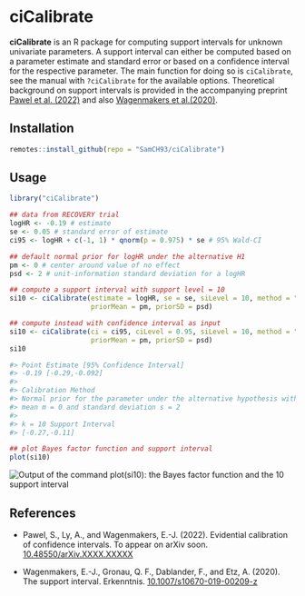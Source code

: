 # ciCalibrate

**ciCalibrate** is an R package for computing support intervals for unknown
univariate parameters. A support interval can either be computed based on a
parameter estimate and standard error or based on a confidence interval for the
respective parameter. The main function for doing so is `ciCalibrate`, see the
manual with `?ciCalibrate` for the available options. Theoretical background on
support intervals is provided in the accompanying preprint 
[Pawel et al. (2022)](https://doi.org/10.48550/arXiv.XXXX.XXXXX) and also 
[Wagenmakers et al.(2020)](https://doi.org/10.1007/s10670-019-00209-z).

## Installation

```r
remotes::install_github(repo = "SamCH93/ciCalibrate")
```

## Usage

``` r
library("ciCalibrate")

## data from RECOVERY trial
logHR <- -0.19 # estimate
se <- 0.05 # standard error of estimate
ci95 <- logHR + c(-1, 1) * qnorm(p = 0.975) * se # 95% Wald-CI

## default normal prior for logHR under the alternative H1
pm <- 0 # center around value of no effect
psd <- 2 # unit-information standard deviation for a logHR

## compute a support interval with support level = 10
si10 <- ciCalibrate(estimate = logHR, se = se, siLevel = 10, method = "SI-normal",
                    priorMean = pm, priorSD = psd)

## compute instead with confidence interval as input
si10 <- ciCalibrate(ci = ci95, ciLevel = 0.95, siLevel = 10, method = "SI-normal",
                    priorMean = pm, priorSD = psd)
si10

#> Point Estimate [95% Confidence Interval] 
#> -0.19 [-0.29,-0.092]
#> 
#> Calibration Method
#> Normal prior for the parameter under the alternative hypothesis with 
#> mean m = 0 and standard deviation s = 2
#> 
#> k = 10 Support Interval
#> [-0.27,-0.11]

## plot Bayes factor function and support interval
plot(si10)
```
![Output of the command plot(si10): the Bayes factor function and the 10 support
interval](SIexample.png)

## References

* Pawel, S., Ly, A., and Wagenmakers, E.-J. (2022). Evidential calibration of
  confidence intervals. To appear on arXiv soon.
  [10.48550/arXiv.XXXX.XXXXX](https://doi.org/10.48550/arXiv.XXXX.XXXXX)

* Wagenmakers, E.-J., Gronau, Q. F., Dablander, F., and Etz, A. (2020). The
  support interval. Erkenntnis.
  [10.1007/s10670-019-00209-z](https://doi.org/10.1007/s10670-019-00209-z)
